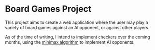 # Board Games Project

This project aims to create a web application where the user may play a variety of board games against an AI opponent,
or against other players.

As of the time of writing, I intend to implement checkers over the coming months, using the
[minimax algorithm](https://en.wikipedia.org/wiki/Minimax) to implement AI opponents.